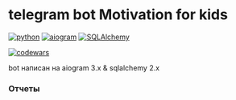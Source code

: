 # telegram bot Motivation for kids

[![python](https://img.shields.io/badge/python-3.11-green)](https://img.shields.io/badge/python-3.11-green) [![aiogram](https://img.shields.io/badge/aiogram-3.0.0b7-green)](https://img.shields.io/badge/aiogram-3.0.0b7-green) [![SQLAlchemy](https://img.shields.io/badge/SQLAlchemy-2.0-green)](https://img.shields.io/badge/SQLAlchemy-2.0-green)

[![codewars](https://www.codewars.com/users/Kazykan/badges/small)](https://www.codewars.com/users/Kazykan/)

bot написан на aiogram 3.x & sqlalchemy 2.x

### Отчеты

